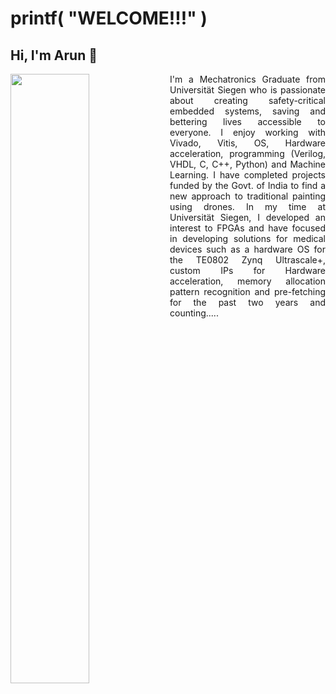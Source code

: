 # printf( "WELCOME!!!" )
## Hi, I'm Arun 👋 #

<div>
  <img align="left" width="50%" src="https://github.com/arunbasilpaul/arunbasilpaul/assets/171144888/6dc783ef-7155-483e-95cf-f3b9197cc437">
</div>

<div style="text-align: justify">
I'm a Mechatronics Graduate from Universität Siegen who is passionate about creating safety-critical embedded systems, saving and bettering lives accessible to everyone. I enjoy working with Vivado, Vitis, OS, Hardware acceleration, programming (Verilog, VHDL, C, C++, Python) and Machine Learning. I have completed projects funded by the Govt. of India to find a new approach to traditional painting using drones. In my time at Universität Siegen, I developed an interest to FPGAs and have focused in developing solutions for medical devices such as a hardware OS for the TE0802 Zynq Ultrascale+, custom IPs for Hardware acceleration, memory allocation pattern recognition and pre-fetching for the past two years and counting..... </div>
<!--
**arunbasilpaul/arunbasilpaul** is a ✨ _special_ ✨ repository because its `README.md` (this file) appears on your GitHub profile.

